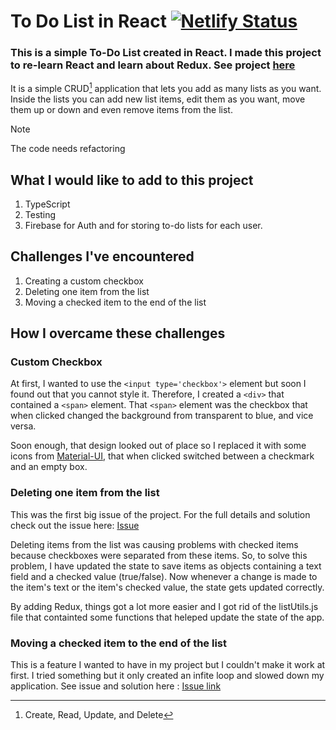 # To Do List in React [![Netlify Status](https://api.netlify.com/api/v1/badges/2b22e7ed-ac8b-4da4-9eb0-0719e14c0a0d/deploy-status)](https://app.netlify.com/sites/todolist1518/deploys)

### This is a simple To-Do List created in React. I made this project to re-learn React and learn about Redux. See project [here](https://todolist1518.netlify.app/)

It is a simple CRUD[^1] application that lets you add as many lists as you want. Inside the lists you can add new list items, edit them as you want, move them up or down and even remove items from the list.

> [!NOTE]
> The code needs refactoring

## What I would like to add to this project

1. TypeScript
2. Testing
3. Firebase for Auth and for storing to-do lists for each user.

## Challenges I've encountered

1. Creating a custom checkbox
2. Deleting one item from the list
3. Moving a checked item to the end of the list


## How I overcame these challenges

### Custom Checkbox

At first, I wanted to use the `<input type='checkbox'>` element but soon I found out that you cannot style it. Therefore, I created a  `<div>` that contained a `<span>` element. That `<span>` element was the checkbox that when clicked changed the background from transparent to blue, and vice versa.

Soon enough, that design looked out of place so I replaced it with some icons from [Material-UI](https://mui.com/material-ui/material-icons/), that when clicked switched between a checkmark and an empty box.

### Deleting one item from the list

This was the first big issue of the project. For the full details and solution check out the issue here: [Issue](https://github.com/alin1k/React-ToDoList/issues/1)

Deleting items from the list was causing problems with checked items because checkboxes were separated from these items. So, to solve this problem, I have updated the state to save items as objects containing a text field and a checked value (true/false). Now whenever a change is made to the item's text or the item's checked value, the state gets updated correctly.

By adding Redux, things got a lot more easier and I got rid of the listUtils.js file that containted some functions that heleped update the state of the app.

### Moving a checked item to the end of the list

This is a feature I wanted to have in my project but I couldn't make it work at first. I tried something but it only created an infite loop and slowed down my application. See issue and solution here : [Issue link](https://github.com/alin1k/React-ToDoList/issues/2)


[^1]: Create, Read, Update, and Delete

